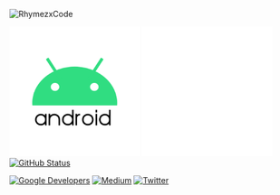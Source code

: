 
<p align="center">
<p align="left" align="center"><img src="https://komarev.com/ghpvc/?username=RhymezxCode&label=Profile%20views&color=486EDF&style=flat" alt="RhymezxCode" /></p>
<a href="https://github.com/rhymezxcode"><img src="https://github.com/RhymezxCode/rhymezxcode/blob/master/android-logo.gif" width="230" height="230"/></a>
<a href="https://github.com/rhymezxcode"><img src="https://github.com/RhymezxCode/rhymezxcode/blob/master/android.gif" width="230" height="230"/></a>
<br>
<a href="https://github.com/rhymezxcode"><img alt="GitHub Status" src="https://github-readme-stats.vercel.app/api?username=rhymezxcode&show=contribs&show_icons=true&include_all_commits=true&count_private=true&theme=default"/></a>
<p align="left" align="center">
  <a href="https://devlibrary.withgoogle.com/authors/rhymezxcode"><img alt="Google Developers" src="https://rhymezxcode.github.io/rhymezxcode/badges/google-devlib.svg"></a>
<a href="https://rhymezxcode.medium.com/"><img alt="Medium" src="https://rhymezxcode.github.io/rhymezxcode/badges/Story-Medium.svg"/></a>
<a href="https://twitter.com/rhymezx_code"><img alt="Twitter" src="https://rhymezxcode.github.io/rhymezxcode/badges/twitter.svg"/></a><br/>
</p>





